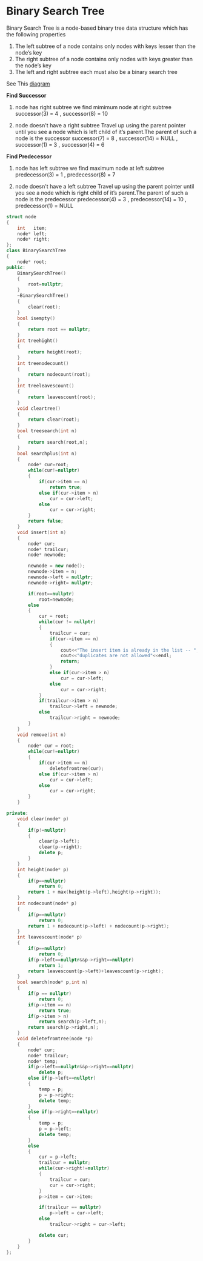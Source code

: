 # Binary Search Tree

Binary Search Tree is a node-based binary tree data structure which has the following properties

1) The left subtree of a node contains only nodes with keys lesser than the node’s key
2) The right subtree of a node contains only nodes with keys greater than the node’s key
3) The left and right subtree each must also be a binary search tree

See This [diagram](https://github.com/Khaled-Mahmmoud/MyCompetitiveProgramming/blob/master/img/Tree/binary%20search%20tree.png)

**Find Successor**

1) node has right subtree 
we find mimimum node at right subtree
successor(3) = 4 , successor(8) = 10

2) node doesn't have a right subtree 
Travel up using the parent pointer until you see a node which is left child of it’s parent.The parent of such a node is the successor
successor(7) = 8 , successor(14) = NULL , successor(1) = 3 , successor(4) = 6

**Find Predecessor**

1) node has left subtree 
we find maximum node at left subtree
predecessor(3) = 1 , predecessor(8) = 7

2) node doesn't have a left subtree
Travel up using the parent pointer until you see a node which is right child of it’s parent.The parent of such a node is the predecessor
predecessor(4) = 3 , predecessor(14) = 10 , predecessor(1) = NULL

```cpp
struct node
{
    int   item;
    node* left;
    node* right;
};
class BinarySearchTree
{
    node* root;
public:
    BinarySearchTree()
    {
        root=nullptr;
    }
    ~BinarySearchTree()
    {
        clear(root);
    }
    bool isempty()
    {
        return root == nullptr;
    }
    int treehight()
    {
        return height(root);
    }
    int treenodecount()
    {
        return nodecount(root);
    }
    int treeleavescount()
    {
        return leavescount(root);
    }
    void cleartree()
    {
        return clear(root);
    }
    bool treesearch(int n)
    {
        return search(root,n);
    }
    bool searchplus(int n)
    {
        node* cur=root;
        while(cur!=nullptr)
        {
            if(cur->item == n)
                return true;
            else if(cur->item > n)
                cur = cur->left;
            else
                cur = cur->right;
        }
        return false;
    }
    void insert(int n)
    {
        node* cur;
        node* trailcur;
        node* newnode;

        newnode = new node();
        newnode->item = n;
        newnode->left = nullptr;
        newnode->right= nullptr;

        if(root==nullptr)
            root=newnode;
        else
        {
            cur = root;
            while(cur != nullptr)
            {
                trailcur = cur;
                if(cur->item == n)
                {
                    cout<<"The insert item is already in the list -- ";
                    cout<<"duplicates are not allowed"<<endl;
                    return;
                }
                else if(cur->item > n)
                    cur = cur->left;
                else
                    cur = cur->right;
            }
            if(trailcur->item > n)
                trailcur->left = newnode;
            else
                trailcur->right = newnode;
        }
    }
    void remove(int n)
    {
        node* cur = root;
        while(cur!=nullptr)
        {
            if(cur->item == n)
                deletefromtree(cur);
            else if(cur->item > n)
                cur = cur->left;
            else
                cur = cur->right;
        }
    }

private:
    void clear(node* p)
    {
        if(p!=nullptr)
        {
            clear(p->left);
            clear(p->right);
            delete p;
        }
    }
    int height(node* p)
    {
        if(p==nullptr)
            return 0;
        return 1 + max(height(p->left),height(p->right));
    }
    int nodecount(node* p)
    {
        if(p==nullptr)
            return 0;
        return 1 + nodecount(p->left) + nodecount(p->right);
    }
    int leavescount(node* p)
    {
        if(p==nullptr)
            return 0;
        if(p->left==nullptr&&p->right==nullptr)
            return 1;
        return leavescount(p->left)+leavescount(p->right);
    }
    bool search(node* p,int n)
    {
        if(p == nullptr)
            return 0;
        if(p->item == n)
            return true;
        if(p->item > n)
            return search(p->left,n);
        return search(p->right,n);
    }
    void deletefromtree(node *p)
    {
        node* cur;
        node* trailcur;
        node* temp;
        if(p->left==nullptr&&p->right==nullptr)
            delete p;
        else if(p->left==nullptr)
        {
            temp = p;
            p = p->right;
            delete temp;
        }
        else if(p->right==nullptr)
        {
            temp = p;
            p = p->left;
            delete temp;
        }
        else
        {
            cur = p->left;
            trailcur = nullptr;
            while(cur->right!=nullptr)
            {
                trailcur = cur;
                cur = cur->right;
            }
            p->item = cur->item;

            if(trailcur == nullptr)
                p->left = cur->left;
            else
                trailcur->right = cur->left;

            delete cur;
        }
    }
};
```

